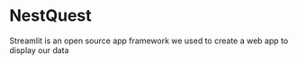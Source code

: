 # NestQuest
Streamlit is an open source app framework we used to create a web app to display our data
